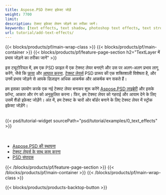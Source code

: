 ```yaml
---
title: Aspose.PSD टेक्स्ट इफ़ेक्ट जोड़ें
weight: 7700
limit: 
description: टेक्स्ट इफ़ेक्ट लेसन जोड़ने का तरीका जानें।
keywords: [text effects, text shadow, photoshop text effects, text stroke, open photoshop file, psd file export, text effect psd]
url: tutorial/add-text-effects/
---
```


{{< blocks/products/pf/main-wrap-class >}}
{{< blocks/products/pf/main-container >}}
{{< blocks/products/pf/feature-page-section h2="TextLayer में प्रभाव जोड़ने का तरीका जानें" >}}


<a href="LINK">
</a>
<p>
इस ट्यूटोरियल में, हम एक PSD फ़ाइल में एक टेक्स्ट लेयर बनाएंगे और उस पर अलग-अलग प्रभाव लागू करेंगे, जैसे कि <a href="https://docs.aspose.com/psd/net/shadow-effects-in-psd-file/">छाया</a> और <a href="https://docs.aspose.com/psd/net/stroke-effect-with-color-fill/">आघात करना</a>. <a href="https://reference.aspose.com/psd/net/aspose.psd.fileformats.psd.layers/textlayer/">टेक्स्ट लेयर्स</a> PSD प्रारूप की एक शक्तिशाली विशेषता है, और उनमें प्रभाव जोड़ने से आपके डिज़ाइन अधिक आकर्षक और आकर्षक बन सकते हैं।
</p>

<p>
हम इसका उपयोग करके एक नई टेक्स्ट लेयर बनाकर शुरू करेंगे <a href="https://www.nuget.org/packages/Aspose.PSD">Aspose.PSD लाइब्रेरी</a> और इसके फ़ॉन्ट, आकार और रंग को अनुकूलित करना। फिर, हम टेक्स्ट लेयर को गहराई और आयाम देने के लिए उसमें शैडो इफ़ेक्ट जोड़ेंगे। अंत में, हम टेक्स्ट के चारों ओर बॉर्डर बनाने के लिए टेक्स्ट लेयर में स्ट्रोक इफ़ेक्ट जोड़ेंगे।
</p>

<br />
{{< psd/tutorial-widget sourcePath="psd/tutorial/examples/0_text_effects" >}}
<br />

<br />
<br />
<div class="code-sample">
    <ul class="link-list">
        <li class="link-item"><a href="https://docs.aspose.com/psd/net/installation/">Aspose.PSD की स्थापना</a></li>
        <li class="link-item"><a href="https://docs.aspose.com/psd/net/working-with-text-layers/">टेक्स्ट लेयर्स के साथ काम करना</a></li>
        <li class="link-item"><a href="https://products.aspose.app/psd/editor/">PSD संपादक</a></li>
    </ul>
</div>

{{< /blocks/products/pf/feature-page-section >}}
{{< /blocks/products/pf/main-container >}}
{{< /blocks/products/pf/main-wrap-class >}}

{{< blocks/products/products-backtop-button >}}

